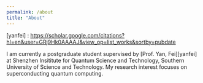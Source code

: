 ```yaml
---
permalink: /about
title: "About"
---
```

[yanfei] : https://scholar.google.com/citations?hl=en&user=GRj9Hk0AAAAJ&view_op=list_works&sortby=pubdate

I am currently a postgraduate student supervised by [Prof. Yan, Fei][yanfei] at Shenzhen Insititute for Quantum Science and Technology, Southern University of Science and Technology. My research interest focuses on superconducting quantum computing. 